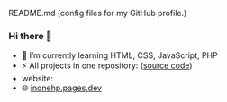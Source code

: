 README.md (config files for my GitHub profile.)
 
 ### Hi there 👋
- 🌱 I’m currently learning HTML, CSS, JavaScript, PHP
- ⚡ All projects in one repository: ([source code](https://github.com/inonehp/inonehp.github.io))
- website:
- 🌐 [inonehp.pages.dev](https://inonehp.pages.dev/)

<!--
**inonehp/inonehp** is a ✨ _special_ ✨ repository because its `README.md` (this file) appears on your GitHub profile.

Here are some ideas to get you started:

- 🔭 I’m currently working on ...
- 🌱 I’m currently learning ...
- 👯 I’m looking to collaborate on ...
- 🤔 I’m looking for help with ...
- 💬 Ask me about ...
- 📫 How to reach me: ...
- 😄 Pronouns: ...
- ⚡ Fun fact: ...
-->



